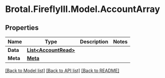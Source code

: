 # Brotal.FireflyIII.Model.AccountArray

## Properties

Name | Type | Description | Notes
------------ | ------------- | ------------- | -------------
**Data** | [**List&lt;AccountRead&gt;**](AccountRead.md) |  | 
**Meta** | [**Meta**](Meta.md) |  | 

[[Back to Model list]](../../README.md#documentation-for-models) [[Back to API list]](../../README.md#documentation-for-api-endpoints) [[Back to README]](../../README.md)

